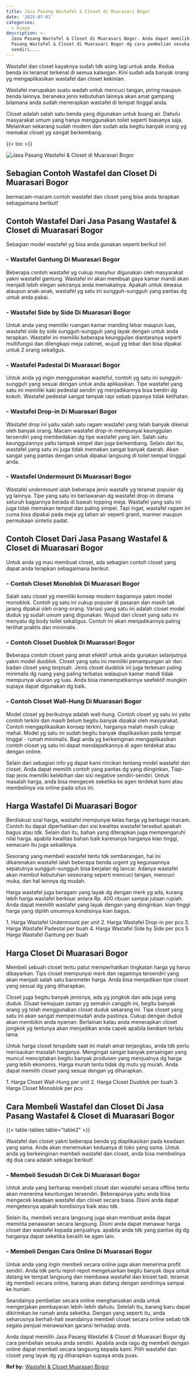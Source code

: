 ```yaml
---
title: Jasa Pasang Wastafel & Closet di Muarasari Bogor
date: '2025-07-01'
categories:
  - biaya
description: >-
  Jasa Pasang Wastafel & Closet di Muarasari Bogor. Anda dapat memilih Jasa
  Pasang Wastafel & Closet di Muarasari Bogor dg cara pembelian sesuka anda
  sendiri....
---
```


Wastafel dan closet kayaknya sudah tdk asing lagi untuk anda. Kedua benda ini teramat terkenal di semua kalangan. Kini sudah ada banyak orang yg mengaplikasikan wastafel dan closet kekinian.

Wastafel merupakan suatu wadah untuk mencuci tangan, piring maupun benda lainnya. beraneka jenis kebutuhan lainnya akan amat gampang bilamana anda sudah menerapkan wastafel di tempat tinggal anda.

Closet adalah salah satu benda yang digunakan untuk buang air. Dahulu masyarakat umum yang hanya menggunakan toilet seperti biasanya saja. Melainkan sekarang sudah modern dan sudah ada begitu banyak orang yg memakai closet yg sangat berkembang.

{{< toc >}}

![Jasa Pasang Wastafel & Closet di Muarasari Bogor](/images/wastafel-closet-murah02.png)

## Sebagian Contoh Wastafel dan Closet Di Muarasari Bogor

bermacam-macam contoh wastafel dan closet yang bisa anda terapkan sebagaimana berikut!

## Contoh Wastafel Dari Jasa Pasang Wastafel & Closet di Muarasari Bogor

Sebagian model wastafel yg bisa anda gunakan seperti berikut ini!

### \- Wastafel Gantung Di Muarasari Bogor

Beberapa contoh wastafel yg cukup masyhur digunakan oleh masyarakat yakni wastafel gantung. Wastafel ini akan membuat gaya kamar mandi akan menjadi lebih elegan sekiranya anda memakainya. Apakah untuk dewasa ataupun anak-anak, wastafel yg satu ini sungguh-sungguh yang pantas dg untuk anda pakai.

### \- Wastafel Side by Side Di Muarasari Bogor

Untuk anda yang memiliki ruangan kamar manding lebar maupun luas, wastafel side by side sungguh-sungguh yang layak dengan untuk anda terapkan. Wastafel ini memiliki beberapa keunggulan diantaranya seperti multifungsi dan dilengkapi meja cabinet, wujud yg lebar dan bisa dipakai untuk 2 orang sekaligus.

### \- Wastafel Padestal Di Muarasari Bogor

Untuk anda yg ingin menggunakan wasteful, contoh yg satu ini sungguh-sungguh yang sesuai dengan untuk anda aplikasikan. Tipe wastafel yang satu ini memiliki kaki pedestal sendiri yg menjadikannya bisa berdiri dg kokoh. Wastafel pedestal sangat tampak rapi sebab pipanya tidak kelihatan.

### \- Wastafel Drop-in Di Muarasari Bogor

Wastafel drop ini yaitu salah satu ragam wastafel yang telah banyak dikenal oleh banyak orang. Macam wastafel drop-in mempunyai keunggulan tersendiri yang membedakan dg tipe wastafel yang lain. Salah satu keunggulannya yaitu tampak simpel dan juga berkembang. Selain dari itu, wastafel yang satu ini juga tidak memakan sangat banyak daerah. Akan sangat yang pantas dengan untuk dipakai langsung di toilet tempat tinggal anda.

### \- Wastafel Undermount Di Muarasari Bogor

Wastafel undermount ialah beberapa jenis wastafe yg teramat populer dg yg lainnya. Tipe yang satu ini berlawanan dg wastafel drop-in dimana seluruh bagiannya berada di bawah topping meja. Wastafel yang satu ini juga tidak memakan tempat dan paling simpel. Tapi ingat, wastafel ragam ini cuma bisa dipakai pada meja yg tahan air seperti granit, marmer maupun permukaan sintetis padat.

## Contoh Closet Dari Jasa Pasang Wastafel & Closet di Muarasari Bogor

Untuk anda yg mau membuat closet, ada sebagian contoh closet yang dapat anda terapkan sebagaimana berikut:

### \- Contoh Closet Monoblok Di Muarasari Bogor

Salah satu closet yg memiliki konsep modern bagiannya yakni model monoblok. Contoh yg satu ini cukup populer di pasaran dan masih tak jarang dipakai oleh orang-orang. Variasi yang satu ini adalah closet model duduk yg sudah umum yang digunakan. Wujud dari closet yang satu ini menyatu dg body toilet sekaligus. Contoh ini akan menjadikannya paling terlihat praktis dan minimalis.

### \- Contoh Closet Duoblok Di Muarasari Bogor

Beberapa contoh closet yang amat efektif untuk anda gunakan selanjutnya yakni model duoblok. Closet yang satu ini memiliki penampungan air dan badan closet yang terpisah. Jenis closet duoblok ini juga terkesan paling minimalis dg ruang yang paling terbatas walaupun kamar mandi tidak mempunyai ukuran yg luas. Anda bisa menempatkannya seefektif mungkin supaya dapat digunakan dg baik.

### \- Contoh Closet Wall-Hung Di Muarasari Bogor

Model closet yg berikutnya adalah wall-hung. Contoh closet yg satu ini yaitu contoh terkini dan masih belum begitu banyak dipakai oleh masyarakat. Contoh mengaplikasikan konsep terkini, harganya malah masih cukup mahal. Model yg satu ini sudah begitu banyak diaplikasikan pada tempat tinggal - rumah minimalis. Bagi anda yg berkeinginan mengaplikasikan contoh closet yg satu ini dapat mendapatkannya di agen terdekat atau dengan online.

Selain dari sebagian info yg dapat kami rincikan tentang model wastafel dan closet. Anda dapat memilih contoh yang pantas dg yang diinginkan, Tiap-tiap jenis memiliki kelebihan dan sisi negative sendiri-sendiri. Untuk masalah harga, anda bisa mengecek seketika ke agen terdekat kami atau membelinya via online pada situs ini.

## Harga Wastafel Di Muarasari Bogor

Berdiskusi soal harga, wastafel mempunyai kelas harga yg berbagai macam. Contoh itu dapat diperhatikan dari sisi kwalitas wastafel tersebut apakah bagus atau tdk. Selain dari itu, bahan yang diterapkan juga mempengaruhi nilai harga. apabila kwalitas bahan baik karenanya harganya kian tinggi, semacam itu juga sebaliknya.

Sesorang yang membeli wastafel tentu tdk sembarangan, hal ini dikarenakan wastafel ialah beberapa benda urgent yg kegunaannya sepatutnya sungguh-sungguh bisa berjalan dg lancar. Adanya wastafel akan membut kebutuhan seseorang seperti mencuci tangan, mencuci muka, dan hal lainnya dg mudah.

Harga wastafel juga beragam yang layak dg dengan merk yg ada, kurang lebih harga wastafel berkisar antara Rp. 400 ribuan sampai jutaan rupiah. Anda dapat memilih wastafel yang layak dengan yang diinginkan. kian tinggi harga yang dipilih umumnya kondisinya kian bagus.

1\. Harga Wastafel Undermount per unit 2. Harga Wastafel Drop-in per pcs 3. Harga Wastafel Padestal per buah 4. Harga Wastafel Side by Side per pcs 5. Harga Wastafel Gantung per buah

## Harga Closet Di Muarasari Bogor

Membeli sebuah closet tentu patut memperhatikan tingkatan harga yg harus dibayarkan. Tips closet mempunyai merk dan ragamnya tersendiri yang akan menjadi salah satu barometer harga. Anda bisa menjadikan tipe closet yang sesuai dg yang diharapkan.

Closet juga begitu banyak jenisnya, ada yg jongkok dan ada juga yang duduk. Disaat kemajuan zaman yg semakin canggih ini, begitu banyak orang yg telah menggunakan closet duduk sekarang ini. Tipe closet yang satu ini akan sangat mempermudah anda pastinya. Cukup dengan duduk akan membikin anda nyaman. Berlainan kalau anda menerapkan closet jongkok yg tentunya akan menjadikan anda capek apabila berdiam terlalu lama.

Untuk harga closet terupdate saat ini malah amat terjangkau, anda tdk perlu merisaukan masalah harganya. Mengingat sangat banyak persaingan yang muncul menciptakan begitu banyak produsen yang menjualnya dg harga yang lebih ekonomis. Harga murah tentu tidak dg mutu yg murah. Anda dapat memilih closet yang sesuai dengan yg diharapkan.

1\. Harga Closet Wall-Hung per unit 2. Harga Closet Duoblok per buah 3. Harga Closet Monoblok per pcs

## Cara Membeli Wastafel dan Closet Di Jasa Pasang Wastafel & Closet di Muarasari Bogor

{{< table-tables table="table2" >}}

Wastafel dan closet yakni beberapa benda yg diaplikasikan pada keadaan yang sama. Anda akan menemukan keduanya di toko yang sama. Untuk anda yg berkeinginan membeli wastafel dan closet, anda bisa membelinya dg dua cara adalah sebagai berikut!

### \- Membeli Sesudah Di Cek Di Muarasari Bogor

Untuk anda yang berharap membeli closet dan wastafel secara offline tentu akan menerima keuntungan tersendiri. Beberapanya yaitu anda bisa mengecek keadaan wastafel dan closet secara biasa. Disini anda dapat mengetesnya apakah kondisinya baik atau tdk.

Selain itu, membeli secara langsung juga akan membuat anda dapat meminta penawaran secara langsung. Disini anda dapat menawar harga closet dan wastafel kepada penjualnya. apabila anda tdk yang pantas dg dg harganya dapat seketika beralih ke agen lain.

### \- Membeli Dengan Cara Online Di Muarasari Bogor

Untuk anda yang ingin membeli secara online juga akan menerima profit sendiri. Anda tdk perlu repot-repot mengeluarkan begitu banyak daya untuk datang ke tempat langsung dan membawa wastafel dan kloset tadi. teramat dg membeli secara online, barang akan datang dengan sendirinya sampai ke hunian.

Seandainya pembelian secara online mengharuskan anda untuk mengerjakan pembayaran lebih-lebih dahulu. Setelah itu, barang baru dapat dikirimkan ke rumah anda seketika. Dengan yang seperti itu, anda seharusnya berhati-hati seandainya membeli closet secara online sebab tdk segala penjual menawarkan garansi terhadap anda.

Anda dapat memilih Jasa Pasang Wastafel & Closet di Muarasari Bogor dg cara pembelian sesuka anda sendiri. Apabila anda ragu dg membeli dengan online dapat membeli secara langsung kepada kami. Pilih wastafel dan closet yang layak dg yg diharapkan supaya anda puas.

**Ref by:** [Wastafel & Closet Muarasari Bogor](https://id.wikipedia.org/wiki/Wastafel)

